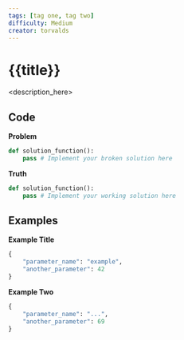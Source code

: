 ```yaml
---
tags: [tag one, tag two] 
difficulty: Medium
creator: torvalds
---
```


# {{title}}
<description_here>

## Code

**Problem**
```python
def solution_function():
    pass # Implement your broken solution here
```

**Truth**
```python
def solution_function():
    pass # Implement your working solution here
```

## Examples
**Example Title**
```python
{
    "parameter_name": "example",
    "another_parameter": 42 
}
```

**Example Two**
```python
{
    "parameter_name": "...",
    "another_parameter": 69 
}
```